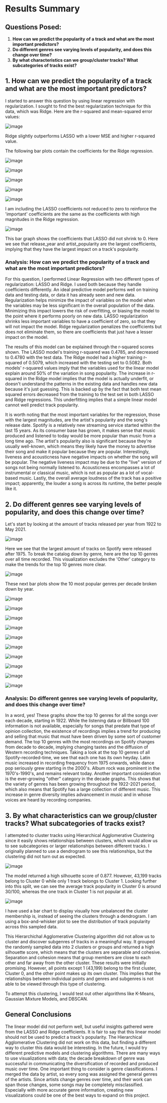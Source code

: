 # Results Summary
## Questions Posed:
1. **How can we predict the popularity of a track and what are the most important predictors?**
2. **Do different genres see varying levels of popularity, and does this change over time?**
3. **By what characteristics can we group/cluster tracks? What subcategories of tracks exist?**

## 1. How can we predict the popularity of a track and what are the most important predictors?

I started to answer this question by using linear regression with regularization. I sought to find the best regularization technique for this data, which was Ridge.
Here are the r-squared and mean-squared error values:

![image](https://user-images.githubusercontent.com/75226784/135770833-d2f758cf-4c78-4ba5-9b74-7640c561eed7.png)


Ridge slightly outperforms LASSO wth a lower MSE and higher r-squared value. 

The following bar plots contain the coefficients for the Ridge regression.

![image](https://user-images.githubusercontent.com/75226784/135770619-1019f5e0-4fe0-4c16-89df-966b31ca85e5.png)

![image](https://user-images.githubusercontent.com/75226784/135770628-a68371bd-23b8-4a53-9152-bd567994626c.png)

![image](https://user-images.githubusercontent.com/75226784/135770646-55ec772c-9b23-4f22-b7d7-82f7b2c21a05.png)

![image](https://user-images.githubusercontent.com/75226784/135770663-f42115a9-fc32-498f-8c6a-369516da5929.png)

![image](https://user-images.githubusercontent.com/75226784/135770671-a12eb9a6-1980-4b59-a0b9-1818fb468bcc.png)

I am including the LASSO coefficients not reduced to zero to reinforce the 'important' coefficients are the same as the coefficients with high magnitudes in the Ridge regression.

![image](https://user-images.githubusercontent.com/75226784/135770512-5a405920-d62f-4f61-96ae-8173bafcf5f5.png)

This bar graph shows the coefficients that LASSO did not shrink to 0. Here we see that release_year and artist_popularity are the largest coefficients, implying that they have the largest impact on a track's popularity.


### Analysis: How can we predict the popularity of a track and what are the most important predictors?

For this question, I performed Linear Regression with two different types of regularization: LASSO and Ridge. I used both because they handle coefficients differently. An ideal predictive model performs well on training data and testing data, or data it has already seen and new data. Regularization helps minimize the impact of variables on the model when the variables may be less significant in the overall population of the data. Minimizing this impact lowers the risk of overfitting, or biasing the model to the point where it performs poorly on new data. LASSO regularization shrinks less important variables to have a coefficient of zero, so that they will not impact the model. Ridge regularization penalizes the coefficients but does not eliminate them, so there are coefficients that just have a lesser impact on the model. 

The results of this model can be explained through the r-squared scores shown. The LASSO model's training r-squared was 0.4785, and decreased to 0.4780 with the test data. The Ridge model had a higher training r-squared of 0.5079, which increased with the testing set to 0.5082. Both models' r-squared values imply that the variables used for the linear model explain around 50% of the variation in song popularity. The increase in r-squared in the Ridge model implies that the model is actually underfit, or doesn't understand the patterns in the existing data and handles new data because it's just guessing. This is backed up by the fact that both test mean squared errors decreased from the training to the test set in both LASSO and Ridge regressions. This underfitting implies that a simple linear model cannot well predict track popularity.

It is worth noting that the most important variables for the regression, those with the largest magnitudes, are the artist's popularity and the song's release date. Spotify is a relatively new streaming service started within the last 15 years. As its consumer base has grown, it makes sense that music produced and listened to today would be more popular than music from a long time ago. The artist's popularity also is significant because they're usually well-known, which means they likely have the money to advertise their song and make it popular because they are popular. Interestingly, liveness and acousticness have negative impacts on whether the song will be popular. The negative liveness impact may be due to the "live" version of songs not being normally listened to. Acousticness encompasses a lot of instrumental or classical music, which is not as popular as a lot of vocal-based music. Lastly, the overall average loudness of the track has a positive impact; apparently, the louder a song is across its runtime, the better people like it. 



## 2. Do different genres see varying levels of popularity, and does this change over time?

Let's start by looking at the amount of tracks released per year from 1922 to May 2021.

![image](https://user-images.githubusercontent.com/75226784/135770929-3b7c675d-a11a-413c-9c60-4273a4aebe32.png)

Here we see that the largest amount of tracks on Spotify were released after 1975. To break the catalog down by genre, here are the top 10 genres over all time recorded.
This visualization excludes the 'Other' category to make the trends for the top 10 genres more clear.

![image](https://user-images.githubusercontent.com/75226784/135771050-70dba1ed-7599-4e1e-a3ac-cccfd3dd5069.png)


These next bar plots show the 10 most popular genres per decade broken down by year.

![image](https://user-images.githubusercontent.com/75226784/135770986-6ca5e1a9-e6fc-41ae-9238-c148b91eff91.png)

![image](https://user-images.githubusercontent.com/75226784/135770993-d88d917c-8923-47a5-89c8-c5181ae76553.png)

![image](https://user-images.githubusercontent.com/75226784/135770995-0781bb17-8803-4768-bb14-95951b9a5810.png)

![image](https://user-images.githubusercontent.com/75226784/135770999-7741d10b-4464-42a8-85d1-3b665e6318fc.png)

![image](https://user-images.githubusercontent.com/75226784/135771001-160d8af6-0ba3-4f75-801b-fdd5269db39c.png)

![image](https://user-images.githubusercontent.com/75226784/135771005-d0217600-b52a-42ce-a098-f660b1d3a690.png)

![image](https://user-images.githubusercontent.com/75226784/135771006-d2184ef2-d273-4ee3-b842-6c08dcf4835a.png)

![image](https://user-images.githubusercontent.com/75226784/135771008-8004c23e-325b-4a39-ada8-d5cd995fc53a.png)

![image](https://user-images.githubusercontent.com/75226784/135771013-3a5cdbce-d6c5-4bbb-89de-721e29c33f8f.png)

![image](https://user-images.githubusercontent.com/75226784/135771016-2b1b49e9-acca-47f3-92ac-9bfe2fe90acb.png)

### Analysis: Do different genres see varying levels of popularity, and does this change over time?

In a word, yes! These graphs show the top 10 genres for all the songs over each decade, starting in 1922. While the listening data or Billboard 100 information is not available, especially for songs that predate that type of opinion collection, the existence of recordings implies a trend for producing and selling that music that must have been driven by some sort of customer demand. The top 10 genres with the most recordings on Spotify changes from decade to decade, implying changing tastes and the diffusion of Western recording techniques. Taking a look at the top 10 genres of all Spotify-recorded-time, we see that each one has its own heyday. Latin music increased in recording frequency from 1975 onwards, while dance pop seriously grew starting in the 2000's. Album rock was prominent in the 1970's-1990's, and remains relevant today. 
Another important consideration is the ever-growing "other" category in the decade graphs. This shows that the variety of genres has been growing throughout the 1922-2021 period, which also means that Spotify has a large collection of different music. This increase in genre diversity implies advancement in music and in whose voices are heard by recording companies.



## 3. By what characteristics can we group/cluster tracks? What subcategories of tracks exist?

I attempted to cluster tracks using Hierarchical Agglomerative Clustering since it easily shows relationships between clusters, which would allow us to see subcategories or larger relationships between different tracks. I originally planned to use a dendrogram to see this relationships, but the clustering did not turn out as expected.

![image](https://user-images.githubusercontent.com/75226784/135771608-39768dfa-abc5-4f52-bf89-07983e2deb97.png)

The model returned a high silhouette score of 0.877. However, 43,199 tracks belong to Cluster 0 while only 1 track belongs to Cluster 1. Looking further into this split, we can see the average track popularity in Cluster 0 is around 30/100, whereas the one track in Cluster 1 is not popular at all.

![image](https://user-images.githubusercontent.com/75226784/135771673-b671dff2-8624-4724-8443-52d5004b9b1a.png)

I have used a bar chart to display visually how unbalanced the cluster membership is, instead of seeing the clusters through a dendrogram. I am using a box-and-whisker plot to see the distribution of track popularity across this sampled data.

This Hierarchichal Agglomerative Clustering algorithm did not allow us to cluster and discover subgenres of tracks in a meaningful way. It grouped the randomly sampled data into 2 clusters or groups and returned a high silhouette score, which means that the clusters are separable and cohesive. Separation and cohesion means that group members are close to each other and far away from the other cluster. These results were initially promising. However, all points except 1 (43,199) belong to the first cluster, Cluster 0, and the other point makes up its own cluster. This implies that the relationships between individual points and genres and subgenres is not able to be viewed through this type of clustering.

To attempt this clustering, I would test out other algorithms like K-Means, Gaussian Mixture Models, and DBSCAN.

## General Conclusions

The linear model did not perform well, but useful insights gathered were from the LASSO and Ridge coefficients. It is fair to say that this linear model should not be used to predict a track's popularity. The Hierarchical Agglomerative Clustering did not work on this data, but finding a different way to cluster this data would be interesting. In the future, I would try different predictive models and clustering algorithms. There are many ways to use visualizations with data; the decade breakdown of genre was successful in communicating the diversification of recorded and produced music over time. One important thing to consider is genre classifications. I merged the data by artist, so every song was assigned the general genres of the artists. Since artists change genres over time, and their work can span those changes, some songs may be completely misclassified. Especially with more accurate genre information, creating new visualizations could be one of the best ways to expand on this project. 
